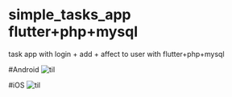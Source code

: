 # simple_tasks_app flutter+php+mysql
 task app with login + add + affect to user with flutter+php+mysql

#Android
 ![til](./video_demo_android.gif)

 #iOS
 ![til](./video_demo_ios.gif)
